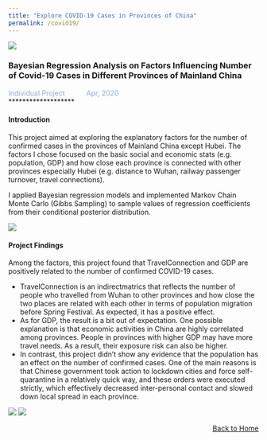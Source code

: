 ```yaml
---
title: "Explore COVID-19 Cases in Provinces of China"
permalink: /covid19/
---
```


<img src="/cv-portfolio/assets/images/covid600.png" />

### Bayesian Regression Analysis on Factors Influencing Number of Covid-19 Cases in Different Provinces of Mainland China
<div style="color:#97AAC3">
  Individual Project &nbsp;&nbsp;&nbsp;&nbsp;&nbsp;&nbsp;&nbsp;&nbsp;&nbsp; Apr, 2020
</div>
*******************
  
  
#### Introduction
This project aimed at exploring the explanatory factors for the number of confirmed cases in the provinces of Mainland China except Hubei. The factors I chose focused on the basic social and economic stats (e.g. population, GDP) and how close each province is connected with other provinces especially Hubei (e.g. distance to Wuhan, railway passenger turnover, travel connections).  

I applied Bayesian regression models and implemented Markov Chain Monte Carlo (Gibbs Sampling) to sample values of regression coefficients from their conditional posterior distribution.

<img src="/cv-portfolio/assets/images/covid1.png" />

<br/>

#### Project Findings
Among the factors, this project found that TravelConnection and GDP are positively related to the number of confirmed COVID-19 cases. 
- TravelConnection is an indirectmatrics that reflects the number of people who travelled from Wuhan to other provinces and how close the two places are related with each other in terms of population migration before Spring Festival. As expected, it has a positive effect.
- As for GDP, the result is a bit out of expectation. One possible explanation is that economic activities in China are highly correlated among provinces. People in provinces with higher GDP may have more travel needs. As a result, their exposure risk can also be higher.
- In contrast, this project didn’t show any evidence that the population has an effect on the number of confirmed cases. One of the main reasons is that Chinese government took action to lockdown cities and force self-quarantine in a relatively quick way, and these orders were executed strictly, which effectively decreased inter-personal contact and slowed down local spread in each province.

<img src="/cv-portfolio/assets/images/covid2.png" />

<img src="/cv-portfolio/assets/images/covid3.png" />

<p align="right"><a href="javascript:history.back()"><u>Back to Home</u></a></p>
